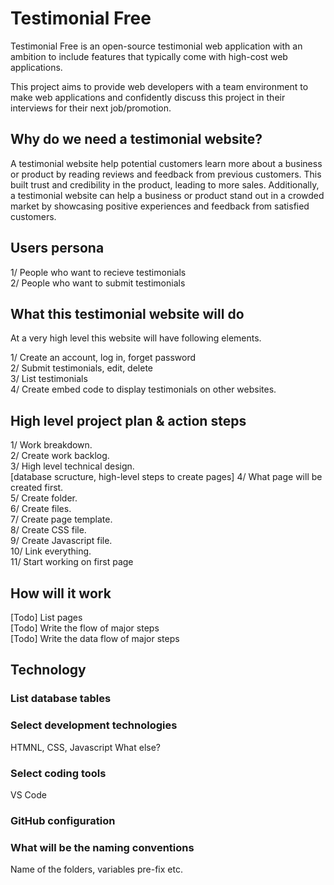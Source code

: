 # Testimonial Free
Testimonial Free is an open-source testimonial web application with an ambition to include features that typically come with high-cost web applications. 

This project aims to provide web developers with a team environment to make web applications and confidently discuss this project in their interviews for their next job/promotion.


## Why do we need a testimonial website? ##

A testimonial website help potential customers learn more about a business or product by reading reviews and feedback from previous customers. This built  trust and credibility in the product, leading to more sales. Additionally, a testimonial website can help a business or product stand out in a crowded market by showcasing positive experiences and feedback from satisfied customers.


## Users persona ##

1/ People who want to recieve testimonials   
2/ People who want to submit testimonials


## What this testimonial website will do ##

At a very high level this website will have following elements.

1/ Create an account, log in, forget password  
2/ Submit testimonials, edit, delete  
3/ List testimonials   
4/ Create embed code to display testimonials on other websites. 


## High level project plan & action steps ##

1/ Work breakdown.  
2/ Create work backlog.  
3/ High level technical design.  
[database scructure, high-level steps to create pages]
4/ What page will be created first.   
5/ Create folder.  
6/ Create files.  
7/ Create page template.  
8/ Create CSS file.   
9/ Create Javascript file.   
10/ Link everything.   
11/ Start working on first page


## How will it work ##

[Todo] List pages   
[Todo] Write the flow of major steps   
[Todo] Write the data flow of major steps


## Technology ##

### List database tables ###

### Select development technologies ###

HTMNL, CSS, Javascript
What else?

### Select coding tools ###

VS Code


### GitHub configuration ###


### What will be the naming conventions ###

Name of the folders, variables pre-fix etc.




